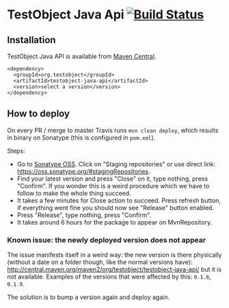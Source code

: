 # TestObject Java Api [![Build Status](https://travis-ci.org/saucelabs/testobject-java-api.svg?branch=master)](https://travis-ci.org/saucelabs/testobject-java-api)


## Installation

TestObject Java API is available from
[Maven Central](https://search.maven.org/#search%7Cgav%7C1%7Cg%3A%22org.testobject%22%20AND%20a%3A%22testobject-java-api%22).

    <dependency>
      <groupId>org.testobject</groupId>
      <artifactId>testobject-java-api</artifactId>
      <version>select a version</version>
    </dependency>

## How to deploy

On every PR / merge to master Travis runs `mvn clean deploy`, which results in
binary on Sonatype (this is configured in `pom.xml`).

Steps:

- Go to [Sonatype OSS](https://oss.sonatype.org). Click on "Staging repositories" 
or use direct link: https://oss.sonatype.org/#stagingRepositories.
- Find your latest version and press "Close" on it, type nothing, press 
"Confirm". If you wonder this is a weird procedure which we have to follow to
make the whole thing succeed. 
- It takes a few minutes for Close action to succeed. Press refresh button,
if everything went fine you should now see "Release" button enabled.
- Press "Release", type nothing, press "Confirm".
- It takes around 6 hours for the package to appear on MvnRepository.

### Known issue: the newly deployed version does not appear

The issue manifests itself in a weird way: the new version is there physically 
(without a date on a folder though, like the normal versions have):
http://central.maven.org/maven2/org/testobject/testobject-java-api/ but it is 
not available. Examples of the versions that were affected by this: `0.1.6`,
`0.1.9`.

The solution is to bump a version again and deploy again.
